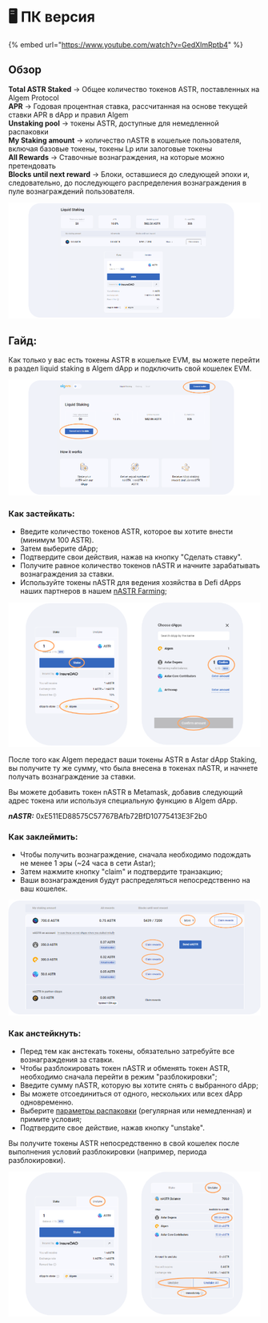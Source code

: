 # 🖥 ПК версия

{% embed url="https://www.youtube.com/watch?v=GedXImRptb4" %}

## Обзор

**Total ASTR Staked** -> Общее количество токенов ASTR, поставленных на Algem Protocol\
**APR** -> Годовая процентная ставка, рассчитанная на основе текущей ставки APR в dApp и правил Algem\
**Unstaking pool** -> токены ASTR, доступные для немедленной распаковки\
**My Staking amount** -> количество nASTR в кошельке пользователя, включая базовые токены, токены Lp или залоговые токены\
**All Rewards** -> Ставочные вознаграждения, на которые можно претендовать\
**Blocks until next reward** -> Блоки, оставшиеся до следующей эпохи и, следовательно, до последующего распределения вознаграждения в пуле вознаграждений пользователя.

![](<../../.gitbook/assets/Dashboard doc.png>)

## Гайд:

Как только у вас есть токены ASTR в кошельке EVM, вы можете перейти в раздел liquid staking в Algem dApp и подключить свой кошелек EVM.

![](<../../.gitbook/assets/Connect wallet.png>)

### Как застейкать:&#x20;

* Введите количество токенов ASTR, которое вы хотите внести (минимум 100 ASTR).
* Затем выберите dApp;
* Подтвердите свои действия, нажав на кнопку "Сделать ставку".
* Получите равное количество токенов nASTR и начните зарабатывать вознаграждения за ставки.
* Используйте токены nASTR для ведения хозяйства в Defi dApps наших партнеров в нашем [nASTR Farming](../kak-ispolzovat-algems-nastr-farming/);

![](../../.gitbook/assets/Staking.png)

После того как Algem передаст ваши токены ASTR в Astar dApp Staking, вы получите ту же сумму, что была внесена в токенах nASTR, и начнете получать вознаграждение за ставки.

Вы можете добавить токен nASTR в Metamask, добавив следующий адрес токена или используя специальную функцию в Algem dApp.

_**nASTR:**_ 0xE511ED88575C57767BAfb72BfD10775413E3F2b0

### Как заклеймить:

* Чтобы получить вознаграждение, сначала необходимо подождать не менее 1 эры (\~24 часа в сети Astar);
* Затем нажмите кнопку "claim" и подтвердите транзакцию;
* Ваши вознаграждения будут распределяться непосредственно на ваш кошелек.

![](../../.gitbook/assets/Claiming.png)

### Как анстейкнуть:

* Перед тем как анстекать токены, обязательно затребуйте все вознаграждения за ставки.
* Чтобы разблокировать токен nASTR и обменять токен ASTR, необходимо сначала перейти в режим "разблокировки";
* Введите сумму nASTR, которую вы хотите снять с выбранного dApp;
* Вы можете отсоединиться от одного, нескольких или всех dApp одновременно.
* Выберите [параметры распаковки](../../algem-protokol/liquid-dapp-staking/unstaking-nastr.md) (регулярная или немедленная) и примите условия;
* Подтвердите свое действие, нажав кнопку "unstake".

Вы получите токены ASTR непосредственно в свой кошелек после выполнения условий разблокировки (например, периода разблокировки).

![](<../../.gitbook/assets/Unstaking light.png>)
